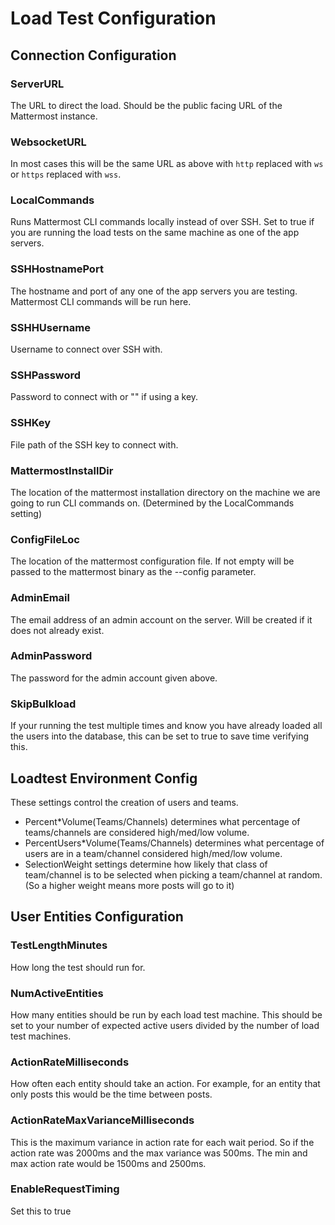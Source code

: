 # Load Test Configuration

## Connection Configuration

### ServerURL

The URL to direct the load. Should be the public facing URL of the Mattermost instance. 

### WebsocketURL

In most cases this will be the same URL as above with `http` replaced with `ws` or `https` replaced with `wss`.

### LocalCommands

Runs Mattermost CLI commands locally instead of over SSH. Set to true if you are running the load tests on the same machine as one of the app servers. 

### SSHHostnamePort

The hostname and port of any one of the app servers you are testing. Mattermost CLI commands will be run here.

### SSHHUsername

Username to connect over SSH with.

### SSHPassword

Password to connect with or "" if using a key.

### SSHKey

File path of the SSH key to connect with.

### MattermostInstallDir

The location of the mattermost installation directory on the machine we are going to run CLI commands on. (Determined by the LocalCommands setting)

### ConfigFileLoc

The location of the mattermost configuration file. If not empty will be passed to the mattermost binary as the --config parameter.

### AdminEmail

The email address of an admin account on the server. Will be created if it does not already exist.

### AdminPassword

The password for the admin account given above.

### SkipBulkload

If your running the test multiple times and know you have already loaded all the users into the database, this can be set to true to save time verifying this.

## Loadtest Environment Config

These settings control the creation of users and teams. 

- Percent*Volume(Teams/Channels) determines what percentage of teams/channels are considered high/med/low volume.
- PercentUsers*Volume(Teams/Channels) determines what percentage of users are in a team/channel considered high/med/low volume.
- SelectionWeight settings determine how likely that class of team/channel is to be selected when picking a team/channel at random. (So a higher weight means more posts will go to it)

## User Entities Configuration

### TestLengthMinutes

How long the test should run for.

### NumActiveEntities

How many entities should be run by each load test machine. This should be set to your number of expected active users divided by the number of load test machines.

### ActionRateMilliseconds

How often each entity should take an action. For example, for an entity that only posts this would be the time between posts.

### ActionRateMaxVarianceMilliseconds

This is the maximum variance in action rate for each wait period. So if the action rate was 2000ms and the max variance was 500ms. The min and max action rate would be 1500ms and 2500ms.

### EnableRequestTiming

Set this to true
